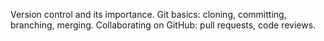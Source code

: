 Version control and its importance.
Git basics: cloning, committing, branching, merging.
Collaborating on GitHub: pull requests, code reviews.

